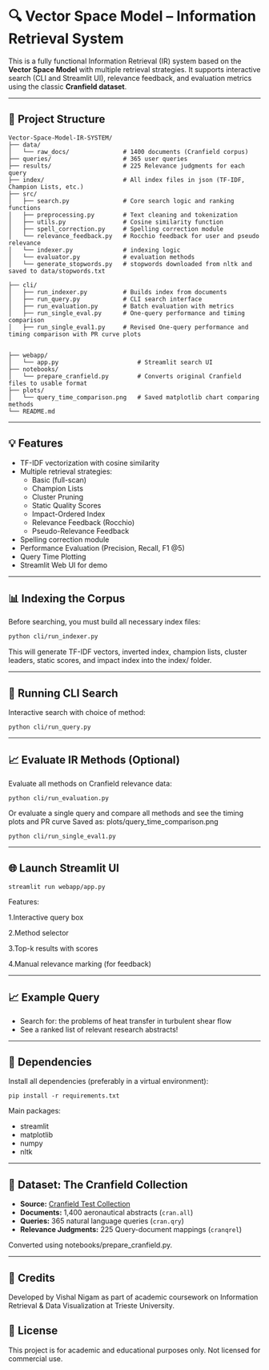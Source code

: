# 🔍 Vector Space Model – Information Retrieval System

This is a fully functional Information Retrieval (IR) system based on the **Vector Space Model** with multiple retrieval strategies. It supports interactive search (CLI and Streamlit UI), relevance feedback, and evaluation metrics using the classic **Cranfield dataset**.

---

## 📂 Project Structure

```text
Vector-Space-Model-IR-SYSTEM/
├── data/
│   └── raw_docs/               # 1400 documents (Cranfield corpus)
├── queries/                    # 365 user queries
├── results/                    # 225 Relevance judgments for each query
├── index/                      # All index files in json (TF-IDF, Champion Lists, etc.)
├── src/
│   ├── search.py               # Core search logic and ranking functions
│   ├── preprocessing.py        # Text cleaning and tokenization
│   ├── utils.py                # Cosine similarity function
│   ├── spell_correction.py     # Spelling correction module
│   └── relevance_feedback.py   # Rocchio feedback for user and pseudo relevance
│   └── indexer.py              # indexing logic
│   └── evaluator.py            # evaluation methods
│   └── generate_stopwords.py   # stopwords downloaded from nltk and saved to data/stopwords.txt

├── cli/
│   ├── run_indexer.py          # Builds index from documents
│   ├── run_query.py            # CLI search interface
│   ├── run_evaluation.py       # Batch evaluation with metrics
│   ├── run_single_eval.py      # One-query performance and timing comparison
│   ├── run_single_eval1.py     # Revised One-query performance and timing comparison with PR curve plots


├── webapp/
│   └── app.py                      # Streamlit search UI
├── notebooks/
│   └── prepare_cranfield.py        # Converts original Cranfield files to usable format
├── plots/
│   └── query_time_comparison.png   # Saved matplotlib chart comparing methods
└── README.md

```
---

## 💡 Features

- TF-IDF vectorization with cosine similarity
- Multiple retrieval strategies:
  - Basic (full-scan)
  - Champion Lists
  - Cluster Pruning
  - Static Quality Scores
  - Impact-Ordered Index
  - Relevance Feedback (Rocchio)
  - Pseudo-Relevance Feedback
- Spelling correction module
- Performance Evaluation (Precision, Recall, F1 @5)
- Query Time Plotting
- Streamlit Web UI for demo

---

## 📊 Indexing the Corpus

Before searching, you must build all necessary index files:

```bash
python cli/run_indexer.py
```
This will generate TF-IDF vectors, inverted index, champion lists, cluster leaders, static scores, and impact index into the index/ folder.

---

## 🔎 Running CLI Search
Interactive search with choice of method:
```
python cli/run_query.py
```
---

## 📈 Evaluate IR Methods (Optional)
Evaluate all methods on Cranfield relevance data:

```
python cli/run_evaluation.py
```
Or evaluate a single query and compare all methods and see the timing plots and PR curve
Saved as: plots/query_time_comparison.png

```
python cli/run_single_eval1.py
```
---

## 🌐 Launch Streamlit UI

```
streamlit run webapp/app.py
```

Features:

1.Interactive query box

2.Method selector

3.Top-k results with scores

4.Manual relevance marking (for feedback)

---

## 📈 Example Query

* Search for: the problems of heat transfer in turbulent shear flow 
* See a ranked list of relevant research abstracts!

---

## 🧰 Dependencies
Install all dependencies (preferably in a virtual environment):

```
pip install -r requirements.txt
```

Main packages:

* streamlit
* matplotlib
* numpy
* nltk

---

## 📂 Dataset: The Cranfield Collection

* **Source:** [Cranfield Test Collection](http://ir.dcs.gla.ac.uk/resources/test_collections/cran/)
* **Documents:** 1,400 aeronautical abstracts (`cran.all`)
* **Queries:** 365 natural language queries (`cran.qry`)
* **Relevance Judgments:** 225 Query-document mappings (`cranqrel`)

Converted using notebooks/prepare_cranfield.py.

---

## 📌 Credits
Developed by Vishal Nigam as part of academic coursework on Information Retrieval & Data Visualization at Trieste University.

## 📃 License
This project is for academic and educational purposes only. Not licensed for commercial use.






